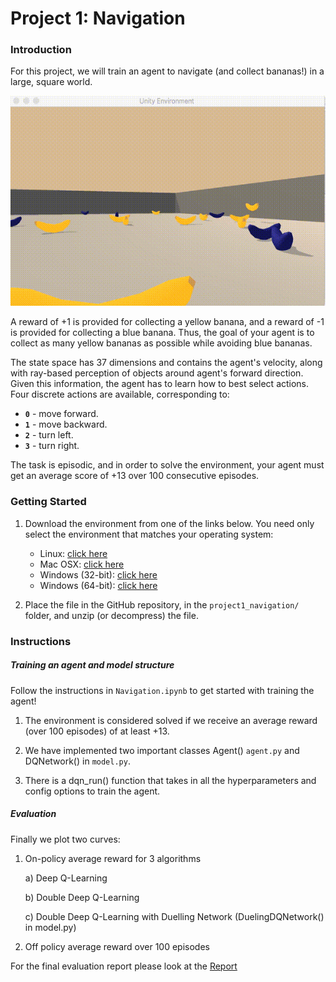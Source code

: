[//]: # (Image References)

[image1]: https://github.com/choudharydhruv/deepRL-projects-udacity/blob/master/project1_navigation/plots/demo.gif "Trained Agent"

[Report]: https://github.com/choudharydhruv/deepRL-projects-udacity/blob/master/project1_navigation/Report.md

# Project 1: Navigation

### Introduction

For this project, we will train an agent to navigate (and collect bananas!) in a large, square world.  

![Trained Agent][image1]

A reward of +1 is provided for collecting a yellow banana, and a reward of -1 is provided for collecting a blue banana.  Thus, the goal of your agent is to collect as many yellow bananas as possible while avoiding blue bananas.  

The state space has 37 dimensions and contains the agent's velocity, along with ray-based perception of objects around agent's forward direction.  Given this information, the agent has to learn how to best select actions.  Four discrete actions are available, corresponding to:
- **`0`** - move forward.
- **`1`** - move backward.
- **`2`** - turn left.
- **`3`** - turn right.

The task is episodic, and in order to solve the environment, your agent must get an average score of +13 over 100 consecutive episodes.

### Getting Started

1. Download the environment from one of the links below.  You need only select the environment that matches your operating system:
    - Linux: [click here](https://s3-us-west-1.amazonaws.com/udacity-drlnd/P1/Banana/Banana_Linux.zip)
    - Mac OSX: [click here](https://s3-us-west-1.amazonaws.com/udacity-drlnd/P1/Banana/Banana.app.zip)
    - Windows (32-bit): [click here](https://s3-us-west-1.amazonaws.com/udacity-drlnd/P1/Banana/Banana_Windows_x86.zip)
    - Windows (64-bit): [click here](https://s3-us-west-1.amazonaws.com/udacity-drlnd/P1/Banana/Banana_Windows_x86_64.zip)

2. Place the file in the GitHub repository, in the `project1_navigation/` folder, and unzip (or decompress) the file. 

### Instructions

##### Training an agent and model structure
Follow the instructions in `Navigation.ipynb` to get started with training the agent!  

1. The environment is considered solved if we  receive an average reward (over 100 episodes) of at least +13. 

2. We have implemented two important classes Agent() `agent.py` and DQNetwork() in `model.py`.

3. There is a dqn_run() function that takes in all the hyperparameters and config options to train the agent.

##### Evaluation

Finally we plot two curves: 

1. On-policy average reward for 3 algorithms
    
    a) Deep Q-Learning
    
    b) Double Deep Q-Learning
    
    c) Double Deep Q-Learning with Duelling Network (DuelingDQNetwork() in model.py)
    
2. Off policy average reward over 100 episodes

For the final evaluation report please look at the [Report]


